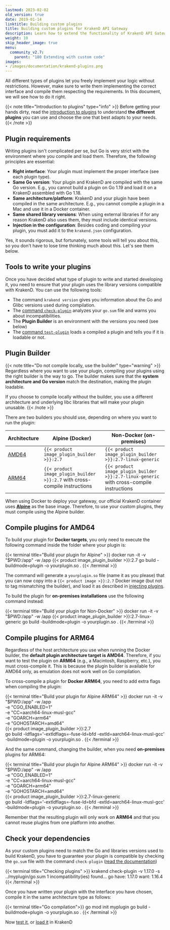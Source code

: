 ```yaml
---
lastmod: 2023-02-02
old_version: true
date: 2019-01-14
linktitle: Building custom plugins
title: Building custom plugins for KrakenD API Gateway
description: Learn how to extend the functionality of KrakenD API Gateway by writing and building custom plugins, enabling custom business logic and workflows
weight: 10
skip_header_image: true
menu:
  community_v2.7:
    parent: "180 Extending with custom code"
images:
- /images/documentation/krakend-plugins.png
---
```

All different types of plugins let you freely implement your logic without restrictions. However, make sure to write them implementing the correct interface and compile them respecting the requirements. In this document, we will see how to do it right.

{{< note title="Introduction to plugins" type="info" >}}
Before getting your hands dirty, read the [introduction to plugins](/docs/v2.7/extending/) to understand **the different plugins** you can use and choose the one that best adapts to your needs.
{{< /note >}}


## Plugin requirements
Writing plugins isn't complicated per se, but Go is very strict with the environment where you compile and load them. Therefore, the following principles are essential:

- **Right interface**: Your plugin must implement the proper interface (see each plugin type).
- **Same Go version**: Your plugin and KrakenD are compiled with the same Go version. E.g., you cannot build a plugin on Go 1.19 and load it on a KrakenD assembled with Go 1.18.
- **Same architecture/platform**: KrakenD and your plugin have been compiled in the same architecture. E.g., you cannot compile a plugin in a Mac and use it in a Docker container.
- **Same shared library versions**: When using external libraries if for any reason KrakenD also uses them, they must include identical versions.
- **Injection in the configuration**: Besides coding and compiling your plugin, you must add it to the `krakend.json` configuration.

Yes, it sounds rigorous, but fortunately, some tools will tell you about this, so you don't have to lose time thinking much about this. Let's see them below.

## Tools to write your plugins
Once you have decided what type of plugin to write and started developing it, you need to ensure that your plugin uses the library versions compatible with KrakenD. You can use the following tools:

- The command `krakend version` gives you information about the Go and Glibc versions used during compilation.
- The [command `check-plugin`](/docs/v2.7/extending/check-plugin/) analyzes your `go.sum` file and warns you about incompatibilities.
- The **Plugin Builder** is an environment with the versions you need (see below)
- The [command `test-plugin`](/docs/v2.7/extending/test-plugin/) loads a compiled a plugin and tells you if it is loadable or not.

## Plugin Builder
{{< note title="Do not compile locally, use the builder" type="warning" >}}
Regardless where you want to use your plugin, compiling your plugins using the right builder is the way to go. The builder makes sure that the **system architecture and Go version** match the destination, making the plugin loadable.

If you choose to compile locally without the builder, you use a different architecture and underlying libc libraries that will make your plugin unusable.
{{< /note >}}

There are two builders you should use, depending on where you want to run the plugin:

| Architecture | Alpine (Docker) | Non-Docker (on-premises) |
|--------------|---------------------------------------------------------------------|-----------------------------------------------------------------------------------|
| [AMD64](/docs/v2.7/extending/writing-plugins/#compile-plugins-for-amd64)        | `{{< product image_plugin_builder >}}:2.7` | `{{< product image_plugin_builder >}}:2.7-linux-generic` |
| [ARM64](/docs/v2.7/extending/writing-plugins/#compile-plugins-for-arm64)        | `{{< product image_plugin_builder >}}:2.7` with cross-compile instructions | `{{< product image_plugin_builder >}}:2.7-linux-generic` with cross-compile instructions |

When using Docker to deploy your gateway, our official KrakenD container uses **[Alpine](https://hub.docker.com/_/alpine)** as the base image. Therefore, to use your custom plugins, they must compile using the Alpine builder.

## Compile plugins for AMD64
To build your plugin for **Docker targets**, you only need to execute the following command inside the folder where your plugin is:

{{< terminal title="Build your plugin for Alpine" >}}
docker run -it -v "$PWD:/app" -w /app {{< product image_plugin_builder >}}:2.7 go build -buildmode=plugin -o yourplugin.so .
{{< /terminal >}}

The command will generate a `yourplugin.so` file (name it as you please) that you can now copy into a `{{< product image >}}:2.7` Docker image (but not to tag mismatching the builder), and load it as described in [injecting plugins](/docs/v2.7/extending/injecting-plugins/).

To build the plugin for **on-premises installations** use the following command instead:

{{< terminal title="Build your plugin for Non-Docker" >}}
docker run -it -v "$PWD:/app" -w /app {{< product image_plugin_builder >}}:2.7-linux-generic go build -buildmode=plugin -o yourplugin.so .
{{< /terminal >}}

## Compile plugins for ARM64
Regardless of the host architecture you use when running the Docker builder, the **default plugin architecture target is AMD64**. Therefore, if you want to test the plugin on **ARM64** (e.g., a Macintosh, Raspberry, etc.), you must cross-compile it. This is because the plugin builder is available for AMD64 only, as emulation does not work well on Go compilation.

To cross-compile a plugin for **Docker ARM64**, you need to add extra flags when compiling the plugin:


{{< terminal title="Build your plugin for Alpine ARM64" >}}
docker run -it -v "$PWD:/app" -w /app \
-e "CGO_ENABLED=1" \
-e "CC=aarch64-linux-musl-gcc" \
-e "GOARCH=arm64" \
-e "GOHOSTARCH=amd64" \
{{< product image_plugin_builder >}}:2.7 \
go build -ldflags='-extldflags=-fuse-ld=bfd -extld=aarch64-linux-musl-gcc' \
-buildmode=plugin -o yourplugin.so .
{{< /terminal >}}

And the same command, changing the builder, when you need **on-premises** plugins for ARM64:

{{< terminal title="Build your plugin for Alpine ARM64" >}}
docker run -it -v "$PWD:/app" -w /app \
-e "CGO_ENABLED=1" \
-e "CC=aarch64-linux-musl-gcc" \
-e "GOARCH=arm64" \
-e "GOHOSTARCH=amd64" \
{{< product image_plugin_builder >}}:2.7-linux-generic \
go build -ldflags='-extldflags=-fuse-ld=bfd -extld=aarch64-linux-musl-gcc' \
-buildmode=plugin -o yourplugin.so .
{{< /terminal >}}

Remember that the resulting plugin will only work on **ARM64** and that you cannot reuse plugins from one platform into another.

## Check your dependencies
As your custom plugins need to match the Go and libraries versions used to build KrakenD, you have to guarantee your plugin is compatible by checking the `go.sum` file with the command `check-plugin` ([read the documentation](/docs/v2.7/extending/check-plugin/))

{{< terminal title="Checking plugins" >}}
krakend check-plugin -v 1.17.0 -s ../myplugin/go.sum
1 incompatibility(ies) found...
go
  have: 1.17.0
  want: 1.16.4
{{< /terminal >}}

Once you have written your plugin with the interface you have chosen, compile it in the same architecture type as follows:

{{< terminal title="Go compilation">}}
go mod init myplugin
go build -buildmode=plugin -o yourplugin.so .
{{< /terminal >}}

Now [test it](/docs/v2.7/extending/test-plugin/), or [load it](/docs/v2.7/extending/injecting-plugins/) in KrakenD